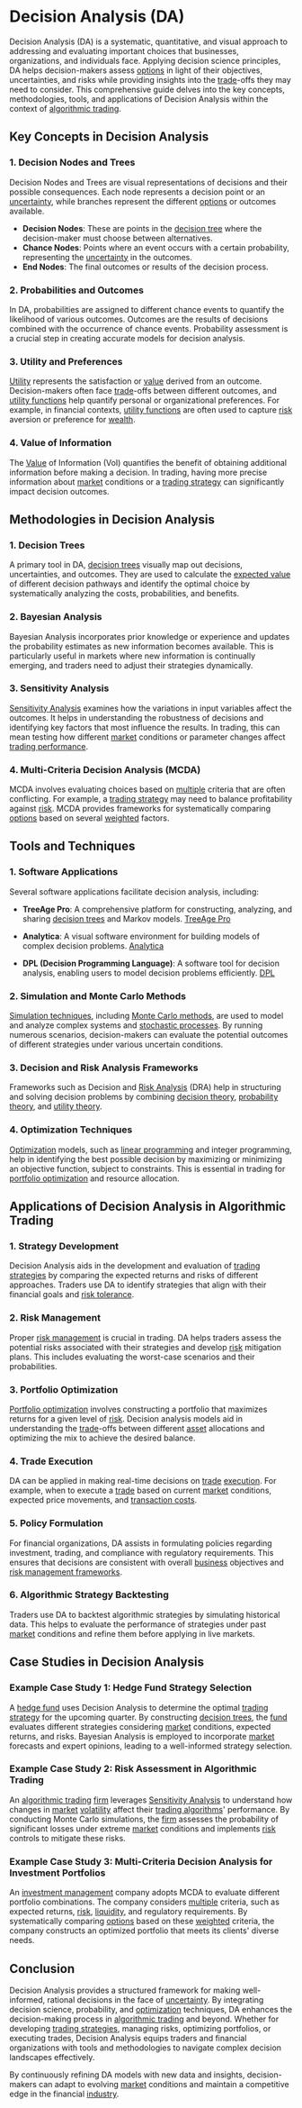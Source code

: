 # Decision Analysis (DA)

Decision Analysis (DA) is a systematic, quantitative, and visual approach to addressing and evaluating important choices that businesses, organizations, and individuals face. Applying decision science principles, DA helps decision-makers assess [options](../o/options.md) in light of their objectives, uncertainties, and risks while providing insights into the [trade](../t/trade.md)-offs they may need to consider. This comprehensive guide delves into the key concepts, methodologies, tools, and applications of Decision Analysis within the context of [algorithmic trading](../a/accountability.md).

## Key Concepts in Decision Analysis

### 1. Decision Nodes and Trees
Decision Nodes and Trees are visual representations of decisions and their possible consequences. Each node represents a decision point or an [uncertainty](../u/uncertainty_in_trading.md), while branches represent the different [options](../o/options.md) or outcomes available. 

- **Decision Nodes**: These are points in the [decision tree](../d/decision_tree.md) where the decision-maker must choose between alternatives.
- **Chance Nodes**: Points where an event occurs with a certain probability, representing the [uncertainty](../u/uncertainty_in_trading.md) in the outcomes.
- **End Nodes**: The final outcomes or results of the decision process.

### 2. Probabilities and Outcomes
In DA, probabilities are assigned to different chance events to quantify the likelihood of various outcomes. Outcomes are the results of decisions combined with the occurrence of chance events. Probability assessment is a crucial step in creating accurate models for decision analysis.

### 3. Utility and Preferences
[Utility](../u/utility.md) represents the satisfaction or [value](../v/value.md) derived from an outcome. Decision-makers often face [trade](../t/trade.md)-offs between different outcomes, and [utility functions](../u/utility_functions_in_trading.md) help quantify personal or organizational preferences. For example, in financial contexts, [utility functions](../u/utility_functions_in_trading.md) are often used to capture [risk](../r/risk.md) aversion or preference for [wealth](../w/wealth.md).

### 4. Value of Information
The [Value](../v/value.md) of Information (VoI) quantifies the benefit of obtaining additional information before making a decision. In trading, having more precise information about [market](../m/market.md) conditions or a [trading strategy](../t/trading_strategy.md) can significantly impact decision outcomes.

## Methodologies in Decision Analysis

### 1. Decision Trees
A primary tool in DA, [decision trees](../d/decision_trees.md) visually map out decisions, uncertainties, and outcomes. They are used to calculate the [expected value](../e/expected_value.md) of different decision pathways and identify the optimal choice by systematically analyzing the costs, probabilities, and benefits.

### 2. Bayesian Analysis
Bayesian Analysis incorporates prior knowledge or experience and updates the probability estimates as new information becomes available. This is particularly useful in markets where new information is continually emerging, and traders need to adjust their strategies dynamically.

### 3. Sensitivity Analysis
[Sensitivity Analysis](../s/sensitivity_analysis.md) examines how the variations in input variables affect the outcomes. It helps in understanding the robustness of decisions and identifying key factors that most influence the results. In trading, this can mean testing how different [market](../m/market.md) conditions or parameter changes affect [trading performance](../t/trading_performance.md).

### 4. Multi-Criteria Decision Analysis (MCDA)
MCDA involves evaluating choices based on [multiple](../m/multiple.md) criteria that are often conflicting. For example, a [trading strategy](../t/trading_strategy.md) may need to balance profitability against [risk](../r/risk.md). MCDA provides frameworks for systematically comparing [options](../o/options.md) based on several [weighted](../w/weighted.md) factors.

## Tools and Techniques

### 1. Software Applications
Several software applications facilitate decision analysis, including:

- **TreeAge Pro**: A comprehensive platform for constructing, analyzing, and sharing [decision trees](../d/decision_trees.md) and Markov models.
  [TreeAge Pro](https://www.treeage.com/)
  
- **Analytica**: A visual software environment for building models of complex decision problems.
  [Analytica](https://lumina.com/)

- **DPL (Decision Programming Language)**: A software tool for decision analysis, enabling users to model decision problems efficiently.
  [DPL](https://www.syncopation.com/)

### 2. Simulation and Monte Carlo Methods
[Simulation techniques](../s/simulation_techniques.md), including [Monte Carlo methods](../m/monte_carlo_methods.md), are used to model and analyze complex systems and [stochastic processes](../s/stochastic_processes.md). By running numerous scenarios, decision-makers can evaluate the potential outcomes of different strategies under various uncertain conditions.

### 3. Decision and Risk Analysis Frameworks
Frameworks such as Decision and [Risk Analysis](../r/risk_analysis.md) (DRA) help in structuring and solving decision problems by combining [decision theory](../d/decision_theory.md), [probability theory](../p/probability_theory_in_trading.md), and [utility theory](../u/utility_theory_in_trading.md).

### 4. Optimization Techniques
[Optimization](../o/optimization.md) models, such as [linear programming](../l/linear_programming_in_trading.md) and integer programming, help in identifying the best possible decision by maximizing or minimizing an objective function, subject to constraints. This is essential in trading for [portfolio optimization](../p/portfolio_optimization.md) and resource allocation.

## Applications of Decision Analysis in Algorithmic Trading

### 1. Strategy Development
Decision Analysis aids in the development and evaluation of [trading strategies](../t/trading_strategies.md) by comparing the expected returns and risks of different approaches. Traders use DA to identify strategies that align with their financial goals and [risk tolerance](../r/risk_tolerance.md).

### 2. Risk Management
Proper [risk management](../r/risk_management.md) is crucial in trading. DA helps traders assess the potential risks associated with their strategies and develop [risk](../r/risk.md) mitigation plans. This includes evaluating the worst-case scenarios and their probabilities.

### 3. Portfolio Optimization
[Portfolio optimization](../p/portfolio_optimization.md) involves constructing a portfolio that maximizes returns for a given level of [risk](../r/risk.md). Decision analysis models aid in understanding the [trade](../t/trade.md)-offs between different [asset](../a/asset.md) allocations and optimizing the mix to achieve the desired balance.

### 4. Trade Execution
DA can be applied in making real-time decisions on [trade](../t/trade.md) [execution](../e/execution.md). For example, when to execute a [trade](../t/trade.md) based on current [market](../m/market.md) conditions, expected price movements, and [transaction costs](../t/transaction_costs.md).

### 5. Policy Formulation
For financial organizations, DA assists in formulating policies regarding investment, trading, and compliance with regulatory requirements. This ensures that decisions are consistent with overall [business](../b/business.md) objectives and [risk management frameworks](../r/risk_management_frameworks.md).

### 6. Algorithmic Strategy Backtesting
Traders use DA to backtest algorithmic strategies by simulating historical data. This helps to evaluate the performance of strategies under past [market](../m/market.md) conditions and refine them before applying in live markets.

## Case Studies in Decision Analysis

### Example Case Study 1: Hedge Fund Strategy Selection
A [hedge fund](../h/hedge_fund.md) uses Decision Analysis to determine the optimal [trading strategy](../t/trading_strategy.md) for the upcoming quarter. By constructing [decision trees](../d/decision_trees.md), the [fund](../f/fund.md) evaluates different strategies considering [market](../m/market.md) conditions, expected returns, and risks. Bayesian Analysis is employed to incorporate [market](../m/market.md) forecasts and expert opinions, leading to a well-informed strategy selection.

### Example Case Study 2: Risk Assessment in Algorithmic Trading
An [algorithmic trading](../a/accountability.md) [firm](../f/firm.md) leverages [Sensitivity Analysis](../s/sensitivity_analysis.md) to understand how changes in [market](../m/market.md) [volatility](../v/volatility.md) affect their [trading algorithms](../t/trading_algorithms.md)' performance. By conducting Monte Carlo simulations, the [firm](../f/firm.md) assesses the probability of significant losses under extreme [market](../m/market.md) conditions and implements [risk](../r/risk.md) controls to mitigate these risks.

### Example Case Study 3: Multi-Criteria Decision Analysis for Investment Portfolios
An [investment management](../i/investment_management.md) company adopts MCDA to evaluate different portfolio combinations. The company considers [multiple](../m/multiple.md) criteria, such as expected returns, [risk](../r/risk.md), [liquidity](../l/liquidity.md), and regulatory requirements. By systematically comparing [options](../o/options.md) based on these [weighted](../w/weighted.md) criteria, the company constructs an optimized portfolio that meets its clients' diverse needs.

## Conclusion

Decision Analysis provides a structured framework for making well-informed, rational decisions in the face of [uncertainty](../u/uncertainty_in_trading.md). By integrating decision science, probability, and [optimization](../o/optimization.md) techniques, DA enhances the decision-making process in [algorithmic trading](../a/accountability.md) and beyond. Whether for developing [trading strategies](../t/trading_strategies.md), managing risks, optimizing portfolios, or executing trades, Decision Analysis equips traders and financial organizations with tools and methodologies to navigate complex decision landscapes effectively.

By continuously refining DA models with new data and insights, decision-makers can adapt to evolving [market](../m/market.md) conditions and maintain a competitive edge in the financial [industry](../i/industry.md).